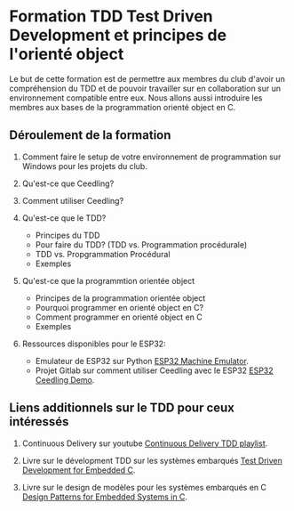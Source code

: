 # Formation TDD Test Driven Development et principes de l'orienté object

Le but de cette formation est de permettre aux membres du club d'avoir un compréhension du TDD et de pouvoir travailler sur en collaboration sur un environnement compatible entre eux.
Nous allons aussi introduire les membres aux bases de la programmation orienté object en C.


## Déroulement de la formation 

1. Comment faire le setup de votre environnement de programmation sur Windows pour les projets du club. 

2. Qu'est-ce que Ceedling? 

3. Comment utiliser Ceedling?

4. Qu'est-ce que le TDD?
    - Principes du TDD
    - Pour faire du TDD? (TDD vs. Programmation procédurale)
    - TDD vs. Propgrammation Procédural
    - Exemples

5. Qu'est-ce que la programmtion orientée object
    - Principes de la programmation orientée object
    - Pourquoi programmer en orienté object en C?
    - Comment programmer en orienté object en C
    - Exemples

6. Ressources disponibles pour le ESP32:

    - Emulateur de ESP32 sur Python [ESP32 Machine Emulator](https://pypi.org/project/esp32-machine-emulator/). 
    - Projet Gitlab sur comment utiliser Ceedling avec le ESP32 [ESP32 Ceedling Demo](https://gitlab.com/deltalejo/esp32-ceedling-demo).

## Liens additionnels sur le TDD pour ceux intéressés

1. Continuous Delivery sur youtube [Continuous Delivery TDD playlist](https://www.youtube.com/playlist?list=PLwLLcwQlnXByqD3a13UPeT4SMhc3rdZ8q). 

2. Livre sur le dévelopment TDD sur les systèmes embarqués [Test Driven Development for Embedded C](https://www.amazon.ca/gp/product/193435662X/ref=ppx_yo_dt_b_asin_title_o00_s00?ie=UTF8&psc=1).

3. Livre sur le design de modèles pour les systèmes embarqués en C [Design Patterns for Embedded Systems in C](https://www.amazon.ca/-/fr/Bruce-Powel-Douglass/dp/1856177076/ref=sr_1_1?__mk_fr_CA=%C3%85M%C3%85%C5%BD%C3%95%C3%91&dchild=1&keywords=design+patterns+for+emblem+in+c&qid=1633266027&sr=8-1).